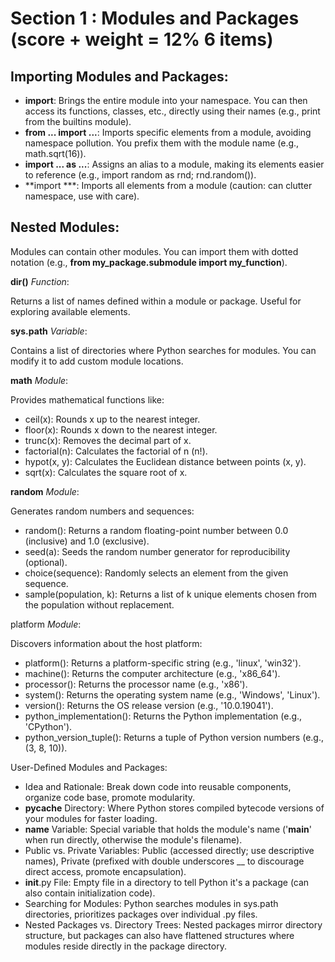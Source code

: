 # Section 1 : Modules and Packages (score + weight = 12%  6 items)

## Importing Modules and Packages:

- **import**: Brings the entire module into your namespace. You can then access its functions, classes, etc., directly using their names (e.g., print from the builtins module).
- **from ... import ...**: Imports specific elements from a module, avoiding namespace pollution. You prefix them with the module name (e.g., math.sqrt(16)).
- **import ... as ...**: Assigns an alias to a module, making its elements easier to reference (e.g., import random as rnd; rnd.random()).
- **import ***: Imports all elements from a module (caution: can clutter namespace, use with care).

## Nested Modules:

Modules can contain other modules. You can import them with dotted notation (e.g., **from my_package.submodule import my_function**).

**dir()** *Function*:

Returns a list of names defined within a module or package. Useful for exploring available elements.

**sys.path** *Variable*:

Contains a list of directories where Python searches for modules. You can modify it to add custom module locations.

**math** *Module*:

Provides mathematical functions like:

- ceil(x): Rounds x up to the nearest integer.
- floor(x): Rounds x down to the nearest integer.
- trunc(x): Removes the decimal part of x.
- factorial(n): Calculates the factorial of n (n!).
- hypot(x, y): Calculates the Euclidean distance between points (x, y).
- sqrt(x): Calculates the square root of x.

**random** *Module*:

Generates random numbers and sequences:

- random(): Returns a random floating-point number between 0.0 (inclusive) and 1.0 (exclusive).
- seed(a): Seeds the random number generator for reproducibility (optional).
- choice(sequence): Randomly selects an element from the given sequence.
- sample(population, k): Returns a list of k unique elements chosen from the population without replacement.

platform *Module*:

Discovers information about the host platform:

- platform(): Returns a platform-specific string (e.g., 'linux', 'win32').
- machine(): Returns the computer architecture (e.g., 'x86_64').
- processor(): Returns the processor name (e.g., 'x86').
- system(): Returns the operating system name (e.g., 'Windows', 'Linux').
- version(): Returns the OS release version (e.g., '10.0.19041').
- python_implementation(): Returns the Python implementation (e.g., 'CPython').
- python_version_tuple(): Returns a tuple of Python version numbers (e.g., (3, 8, 10)).

User-Defined Modules and Packages:

- Idea and Rationale: Break down code into reusable components, organize code base, promote modularity.
- __pycache__ Directory: Where Python stores compiled bytecode versions of your modules for faster loading.
- __name__ Variable: Special variable that holds the module's name ('__main__' when run directly, otherwise the module's filename).
- Public vs. Private Variables: Public (accessed directly; use descriptive names), Private (prefixed with double underscores __ to discourage direct access, promote encapsulation).
- __init__.py File: Empty file in a directory to tell Python it's a package (can also contain initialization code).
- Searching for Modules: Python searches modules in sys.path directories, prioritizes packages over individual .py files.
- Nested Packages vs. Directory Trees: Nested packages mirror directory structure, but packages can also have flattened structures where modules reside directly in the package directory.

